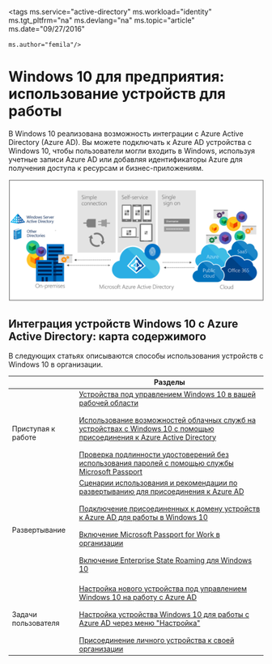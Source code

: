<properties
    pageTitle="Windows 10 для предприятия: использование устройств для работы | Microsoft Azure"
    description="Общие сведения о развертывании устройств с Windows 10 для предприятий, а также об интеграции облачной среды Windows с Azure Active Directory. Описываются разные способы подготовки и использования устройства с помощью портала Azure."
    keywords="облако Windows, Windows в Azure Active Directory устройства Windows 10 в Azure, устройства Azure Windows"
    services="active-directory"
    documentationCenter=""
    authors="femila"
    manager="swadhwa"
    editor=""
    tags="azure-classic-portal"/>

<tags ms.service="active-directory" ms.workload="identity" ms.tgt_pltfrm="na" ms.devlang="na" ms.topic="article" ms.date="09/27/2016"

    ms.author="femila"/>


# <a name="windows-10-for-the-enterprise:-ways-to-use-devices-for-work"></a>Windows 10 для предприятия: использование устройств для работы

В Windows 10 реализована возможность интеграции с Azure Active Directory (Azure AD). Вы можете подключать к Azure AD устройства с Windows 10, чтобы пользователи могли входить в Windows, используя учетные записи Azure AD или добавляя идентификаторы Azure для получения доступа к ресурсам и бизнес-приложениям.

![Azure Active Directory с облаком Windows](./media/active-directory-azureadjoin/windows10-overview.png)


## <a name="integrating-windows-10-devices-with-azure-active-directory--a-content-map"></a>Интеграция устройств Windows 10 с Azure Active Directory: карта содержимого

В следующих статьях описываются способы использования устройств с Windows 10 в организации.

|              | Разделы                                                                                                                                                                                                    |
|--------------------------------|-------------------------------------------------------------------------------------------------------------------------------------------------------------------------------------------------------------------------------------------------------------------------------------------------------------|
| Приступая к работе                  | [Устройства под управлением Windows 10 в вашей рабочей области](active-directory-azureadjoin-windows10-devices.md) <br> <br> [Использование возможностей облачных служб на устройствах с Windows 10 с помощью присоединения к Azure Active Directory](active-directory-azureadjoin-overview.md) <br> <br> [Проверка подлинности удостоверений без использования паролей с помощью службы Microsoft Passport](active-directory-azureadjoin-passport.md)                              |
| Развертывание     | [Сценарии использования и рекомендации по развертыванию для присоединения к Azure AD](active-directory-azureadjoin-deployment-aadjoindirect.md) <br><br> [Подключение присоединенных к домену устройств к Azure AD для работы в Windows 10](active-directory-azureadjoin-devices-group-policy.md)<br><br>[Включение Microsoft Passport for Work в организации](active-directory-azureadjoin-passport-deployment.md)<br><br> [Включение Enterprise State Roaming для Windows 10](active-directory-windows-enterprise-state-roaming-overview.md)<br><br> |
| Задачи пользователя    | [Настройка нового устройства под управлением Windows 10 на работу с Azure AD](active-directory-azureadjoin-user-frx.md) <br><br> [Настройка устройства Windows 10 для работы с Azure AD через меню "Настройка"](active-directory-azureadjoin-user-upgrade.md) <br><br> [Присоединение личного устройства к своей организации](active-directory-azureadjoin-personal-device.md) |



<!--HONumber=Oct16_HO2-->


